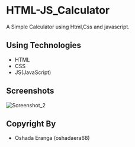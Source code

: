 # HTML-JS_Calculator
A Simple Calculator using Html,Css and javascript.

## Using Technologies
- HTML
- CSS
- JS(JavaScript)

## Screenshots
![Screenshot_2](https://user-images.githubusercontent.com/90706926/210132419-b9a898b6-2153-41f4-b635-1fc5d395f8d2.png)

## Copyright By
- Oshada Eranga (oshadaera68)
